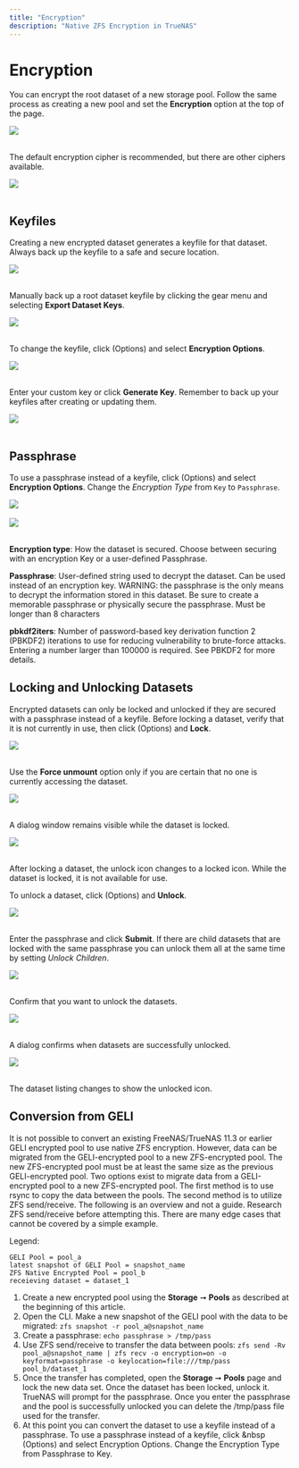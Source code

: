 ```yaml
---
title: "Encryption"
description: "Native ZFS Encryption in TrueNAS"
---
```


# Encryption

You can encrypt the root dataset of a new storage pool. Follow the same process as creating a new pool and set the **Encryption** option at the top of the page.

<img src="/images/TN-12.0-encryption-1.PNG">
<br><br>

The default encryption cipher is recommended, but there are other ciphers available.

<img src="/images/TN-12.0-encryption-2.PNG">
<br><br>

## Keyfiles

Creating a new encrypted dataset generates a keyfile for that dataset.
Always back up the keyfile to a safe and secure location.

<img src="/images/TN-12.0-encryption-3.PNG">
<br><br>

Manually back up a root dataset keyfile by clicking the gear menu and selecting **Export Dataset Keys**. 

<img src="/images/TN-12.0-encryption-8.PNG">
<br><br>

To change the keyfile, click <i class="fas fa-ellipsis-v"></i> (Options) and select **Encryption Options**.  

<img src="/images/TN-12.0-encryption-4.PNG">
<br><br>

Enter your custom key or click **Generate Key**. Remember to back up your keyfiles after creating or updating them.

<img src="/images/TN-12.0-encryption-5.PNG">
<br><br>

## Passphrase

To use a passphrase instead of a keyfile, click <i class="fas fa-ellipsis-v"></i> (Options) and select **Encryption Options**.
Change the *Encryption Type* from `Key` to `Passphrase`.

<img src="/images/TN-12.0-encryption-6.PNG">
<br><br>

<img src="/images/TN-12.0-encryption-7.PNG">
<br><br>

**Encryption type**: How the dataset is secured. Choose between securing with an encryption Key or a user-defined Passphrase.

**Passphrase**: User-defined string used to decrypt the dataset. Can be used instead of an encryption key.
WARNING: the passphrase is the only means to decrypt the information stored in this dataset. Be sure to create a memorable passphrase or physically secure the passphrase.
Must be longer than 8 characters

**pbkdf2iters**: Number of password-based key derivation function 2 (PBKDF2) iterations to use for reducing vulnerability to brute-force attacks. Entering a number larger than 100000 is required. See PBKDF2 for more details.

## Locking and Unlocking Datasets

Encrypted datasets can only be locked and unlocked if they are secured with a passphrase instead of a keyfile.
Before locking a dataset, verify that it is not currently in use, then click <i class="fas fa-ellipsis-v"></i> (Options) and **Lock**.

<img src="/images/TN-12.0-encryption-10.PNG">
<br><br>

Use the **Force unmount** option only if you are certain that no one is currently accessing the dataset.

<img src="/images/TN-12.0-encryption-11.PNG">
<br><br>

A dialog window remains visible while the dataset is locked.

<img src="/images/TN-12.0-encryption-12.PNG">
<br><br>

After locking a dataset, the unlock icon changes to a locked icon.
While the dataset is locked, it is not available for use.

To unlock a dataset, click <i class="fas fa-ellipsis-v"></i> (Options) and **Unlock**.

<img src="/images/TN-12.0-encryption-13.PNG">
<br><br>

Enter the passphrase and click **Submit**. If there are child datasets that are locked with the same passphrase you can unlock them all at the same time by setting *Unlock Children*.

<img src="/images/TN-12.0-encryption-14.PNG">
<br><br>

Confirm that you want to unlock the datasets.

<img src="/images/TN-12.0-encryption-15.PNG">
<br><br>

A dialog confirms when datasets are successfully unlocked.

<img src="/images/TN-12.0-encryption-16.PNG">
<br><br>

The dataset listing changes to show the unlocked icon.

## Conversion from GELI

It is not possible to convert an existing FreeNAS/TrueNAS 11.3 or earlier GELI encrypted pool to use native ZFS encryption.
However, data can be migrated from the GELI-encrypted pool to a new ZFS-encrypted pool.  The new ZFS-encrypted pool must be at least the same size as the previous GELI-encrypted pool.  Two options exist to migrate data from a GELI-encrypted pool to a new ZFS-encrypted pool.  The first method is to use rsync to copy the data between the pools. The second method is to utilize ZFS send/receive.  The following is an overview and not a guide.  Research ZFS send/receive before attempting this.  There are many edge cases that cannot be covered by a simple example.

Legend:
```
GELI Pool = pool_a 
latest snapshot of GELI Pool = snapshot_name
ZFS Native Encrypted Pool = pool_b 
receieving dataset = dataset_1
```

1. Create a new encrypted pool using the **Storage** ➞ **Pools** as described at the beginning of this article.
2. Open the CLI.  Make a new snapshot of the GELI pool with the data to be migrated: `zfs snapshot -r pool_a@snapshot_name`
3. Create a passphrase: `echo passphrase > /tmp/pass`
4. Use ZFS send/receive to transfer the data between pools: `zfs send -Rv pool_a@snapshot_name | zfs recv -o encryption=on -o keyformat=passphrase -o keylocation=file:///tmp/pass pool_b/dataset_1`
5. Once the transfer has completed, open the **Storage** ➞ **Pools** page and lock the new data set.  Once the dataset has been locked, unlock it.  TrueNAS will prompt for the passphrase.  Once you enter the passphrase and the pool is successfully unlocked you can delete the /tmp/pass file used for the transfer.
6. At this point you can convert the dataset to use a keyfile instead of a passphrase.  To use a passphrase instead of a keyfile, click <i class="fas fa-ellipsis-v"></i>&nbsp (Options) and select Encryption Options. Change the Encryption Type from Passphrase to Key.
